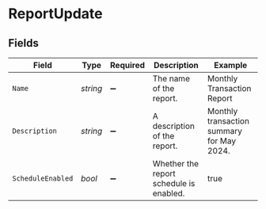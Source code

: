 # ReportUpdate


## Fields

| Field                                     | Type                                      | Required                                  | Description                               | Example                                   |
| ----------------------------------------- | ----------------------------------------- | ----------------------------------------- | ----------------------------------------- | ----------------------------------------- |
| `Name`                                    | *string*                                  | :heavy_minus_sign:                        | The name of the report.                   | Monthly Transaction Report                |
| `Description`                             | *string*                                  | :heavy_minus_sign:                        | A description of the report.              | Monthly transaction summary for May 2024. |
| `ScheduleEnabled`                         | *bool*                                    | :heavy_minus_sign:                        | Whether the report schedule is enabled.   | true                                      |
